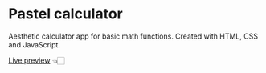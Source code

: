 # Pastel calculator
Aesthetic calculator app for basic math functions. Created with HTML, CSS and JavaScript.

[Live preview](https://djordjevicv.github.io/calculator/) 👈🏻
